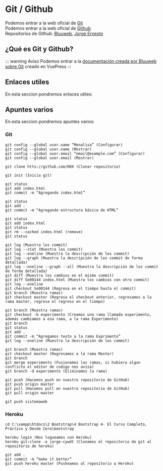 # Git / Github

Podemos entrar a la web oficial de [Git](https://git-scm.com/)<br>
Podemos entrar a la web oficial de [Github](https://github.com/)<br>
Repositorios de Github: [Bluuweb](https://github.com/bluuweb), [Jorge Ernesto](https://github.com/jorge-ernesto)

## ¿Qué es Git y Github?

::: warning Aviso
Podemos entrar a la [documentación creada por Bluuweb sobre Git](https://bluuweb.github.io/tutorial-github/guia/) creado en VuePress
:::

## Enlaces utiles

En esta seccion pondremos enlaces utiles:

## Apuntes varios

En esta seccion pondremos apuntes varios:

### Git
```
git config --global user.name “Monalisa” (Configurar)
git config --global user.name (Mostrar)
git config --global user.email “email@example.com” (Configurar)
git config --global user.email (Mostrar)
```

```
git clone htts://github.com/KKK (Clonar repositorio)
```

```
git init (Inicia git)

git status
git add index.html
git commit -m “Agregando index.html”

git status
git add .
git commit -m “Agregando estructura básica de HTML”

git status
git add index.html
git status
git rm --cached index.html (remove)
git status
```

```
git log (Muestra los commit)
git log --stat (Muestra los commit)
git log --oneline (Muestra la descripción de los commit)
git log --graph (Muestra la descripción de los commit de forma detallada)
git log --oneline --graph --all (Muestra la descripción de los commit de forma detallada)
git diff (Muestra los cambios en el mismo commit)
git diff Se00144 index.html (Muestra los cambios con otro commit)
git log --oneline
git checkout Se00144 (Regresa en el tiempo hasta el commit)
git branch (Muestra ramas)
git checkout master (Regresa el checkout anterior, regresamos a la rama master, regresa el regreso en el tiempo)
```

```
git branch (Muestra ramas)
git checkout -b experimento (Creamos una rama llamada experimento, además cambiamos a esa rama, a la rama Experimento)
git branch 
git status
git add .
git commit -m “Agregamos texto a la rama Exprimento”
git log --oneline (Muestra la descripción de los commit)
```

```
git branch (Muestra ramas)
git checkout master (Regresamos a la rama Master)
git branch
git merge experimento (Fusionamos las ramas, si hubiera algun conflicto el editor de codigo nos avisa)
git branch -d experimento (Eliminamos la rama)
```

```
git push (Hacemos push en nuestro repositorio de GitHub)
git push origin master
git pull (Hacemos pull en nuestro repositorio de GitHub)
git pull origin master
```

```
git push sistemaweb
```

### Heroku
```
cd C:\xampp\htdocs\2 Bootstrap\4 Bootstrap 4- El Curso Completo, Práctico y Desde Cero\bootstrap

heroku login (Nos logueamos con Heroku)
heroku git:clone -a jorge-cywdt (Clonamos el repositorio de git al repositorio de heroku)

git add .
git commit -m “make it better”
git push heroku master (Pusheamos al repositorio a Heroku)
```